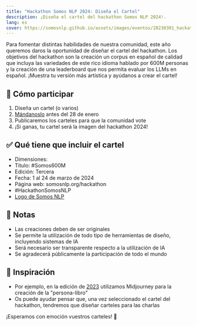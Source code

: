 ```yaml
---
title: "Hackathon Somos NLP 2024: Diseña el Cartel"
description: ¡Diseña el cartel del hackathon Somos NLP 2024!.
lang: es
cover: https://somosnlp.github.io/assets/images/eventos/20230301_hackathon_wip.png
---
```


Para fomentar distintas habilidades de nuestra comunidad, este año queremos daros la oportunidad de diseñar el cartel del hackathon. Los objetivos del hackathon son la creación un corpus en español de calidad que incluya las variedades de este rico idioma hablado por 600M personas y la creación de una leaderboard que nos permita evaluar los LLMs en español. ¡Muestra tu versión más artística y ayúdanos a crear el cartel!

## 🎨 Cómo participar

1. Diseña un cartel (o varios)
2. [Mándanoslo](https://forms.gle/iJrKZtBXvnAk5Ji38) antes del 28 de enero
3. Publicaremos los carteles para que la comunidad vote
4. ¡Si ganas, tu cartel será la imagen del hackathon 2024!

## ✅ Qué tiene que incluir el cartel

- Dimensiones: 
- Título: #Somos600M
- Edición: Tercera
- Fecha: 1 al 24 de marzo de 2024
- Página web: somosnlp.org/hackathon
- #HackathonSomosNLP
- [Logo de Somos NLP](https://github.com/somosnlp/assets/blob/main/logo_somos_nlp.png)

## 📝 Notas

- Las creaciones deben de ser originales
- Se permite la utilización de todo tipo de herramientas de diseño, incluyendo sistemas de IA
- Será necesario ser transparente respecto a la utilización de IA
- Se agradecerá públicamente la participación de todo el mundo

## 🤔 Inspiración

- Por ejemplo, en la edición de [2023](https://somosnlp.org/hackathon-2023) utilizamos Midjourney para la creación de la "persona-libro"
- Os puede ayudar pensar que, una vez seleccionado el cartel del hackathon, tendremos que diseñar carteles para las charlas

¡Esperamos con emoción vuestros carteles! 🤩

<!-- Idea: Hilo en twitter con los carteles por orden de entrega -->
